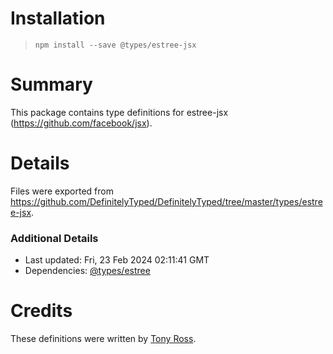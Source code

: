 # Installation

> `npm install --save @types/estree-jsx`

# Summary

This package contains type definitions for estree-jsx (https://github.com/facebook/jsx).

# Details

Files were exported from https://github.com/DefinitelyTyped/DefinitelyTyped/tree/master/types/estree-jsx.

### Additional Details

- Last updated: Fri, 23 Feb 2024 02:11:41 GMT
- Dependencies: [@types/estree](https://npmjs.com/package/@types/estree)

# Credits

These definitions were written by [Tony Ross](https://github.com/antross).
